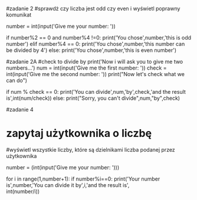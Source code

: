 
#zadanie 2
#sprawdż czy liczba jest odd czy even i wyświetl poprawny komunikat

number = int(input('Give me your number: '))

if number%2 == 0 and number%4 !=0:
    print('You chose',number,'this is odd number')
elif number%4 == 0:
    print('You chose',number,'this number can be divided by 4')
else:
    print('You chose',number,'this is even number')

#zadanie 2A
#check to divide by
print('Now i will ask you to give me two numbers...')
num = int(input('Give me the first number: '))
check = int(input('Give me the second number: '))
print("Now let's check what we can do")
            
if num % check == 0:
    print('You can divide',num,'by',check,'and the result is',int(num/check))
else:
    print("Sorry, you can't divide",num,"by",check)
    
    
#zadanie 4
# zapytaj użytkownika o liczbę
#wyświetl wszystkie liczby, które są dzielnikami liczba podanej przez użytkownika

number = (int(input('Give me your number: ')))

for i in range(1,number+1):
    if number%i==0:
        print('Your number is',number,'You can divide it by',i,'and the result is',\
          int(number/i))

